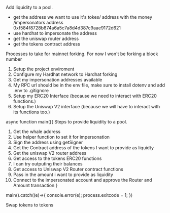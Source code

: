 Add liquidity to a pool.
* get the address we want to use it's tokes/ address with the money /impersonators address
0xf584f8728b874a6a5c7a8d4d387c9aae9172d621
* use hardhat to impersonate the address
* get the uniswap router address
* get the tokens contract address


Processes to take for mainnet forking.
For now I won't be forking a block number

1. Setup the project enviroment
2. Configure my Hardhat network to Hardhat forking
3. Get my impersonation addresses available
4. My RPC url should be in the env file, make sure to install dotenv and add .env to .gitignore
5. Setup my ERC20 Interface (because we need to interact with ERC20 functions.)
6. Setup the Uniswap V2 interface (because we will have to interact with its functions too.)


async function main(){
Steps to provide liquidity to a pool.

1. Get the whale address
2. Use helper function to set it for impersonation
3. Sign the address using getSigner
4. Get the Contract address of the tokens I want to provide as liquidty
5. Get the uniswap V2 router address
6. Get access to the tokens ERC20 functions
7. I can try outputing their balances
8. Get access to Uniswap V2 Router contract functions
9. Pass in the amount i want to provide as liquidity
10. Connect to the impersonated account and approve the Router and Amount transaction
}

main().catch((e)=>{
    console.error(e);
    process.exitcode = 1;
})

<!--  0xAE461cA67B15dc8dc81CE7615e0320dA1A9aB8D5 -->













Swap tokens to tokens
